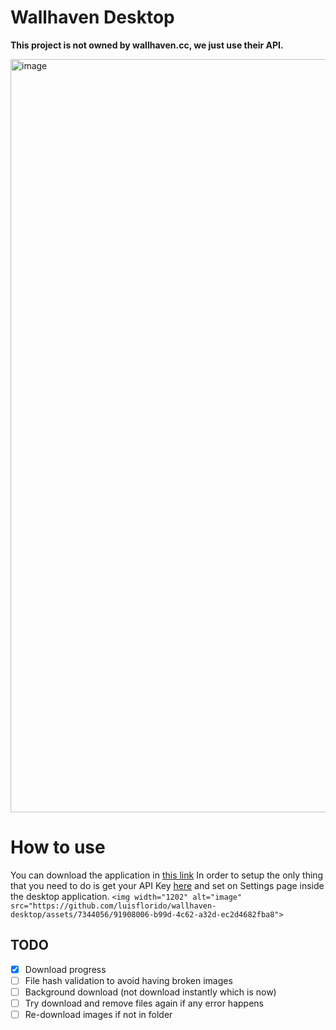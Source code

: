 # Wallhaven Desktop

**This project is not owned by wallhaven.cc, we just use their API.**

<img width="1205" alt="image" src="https://github.com/luisflorido/wallhaven-desktop/assets/7344056/5079558e-5f0e-4cbf-8019-3fb24dbcf012">

# How to use

You can download the application in [this link](https://github.com/luisflorido/wallhaven-desktop/releases)
In order to setup the only thing that you need to do is get your API Key [here](https://wallhaven.cc/settings/account) and set on Settings page inside the desktop application.
`<img width="1202" alt="image" src="https://github.com/luisflorido/wallhaven-desktop/assets/7344056/91908006-b99d-4c62-a32d-ec2d4682fba8">`

## TODO

- [X] Download progress
- [ ] File hash validation to avoid having broken images
- [ ] Background download (not download instantly which is now)
- [ ] Try download and remove files again if any error happens
- [ ] Re-download images if not in folder
